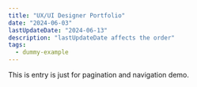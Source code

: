 ```yaml
---
title: "UX/UI Designer Portfolio"
date: "2024-06-03"
lastUpdateDate: "2024-06-13"
description: "lastUpdateDate affects the order"
tags:
  - dummy-example
---
```


This is entry is just for pagination and navigation demo.
